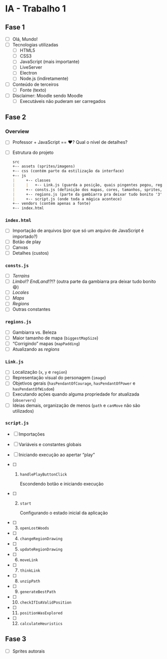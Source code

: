 # IA - Trabalho 1

## Fase 1

- [ ] Olá, Mundo!
- [ ] Tecnologias utilizadas
  - [ ] HTML5
  - [ ] CSS3
  - [ ] JavaScript (mais importante)
  - [ ] LiveServer
  - [ ] Electron
  - [ ] Node.js (indiretamente)
- [ ] Conteúdo de terceiros
  - [ ] Fonte (texto)
- [ ] Disclaimer: Moodle sendo Moodle
  - [ ] Executáveis não puderam ser carregados 

## Fase 2

### Overview

- [ ] Professor + JavaScript == :heart:? Qual o nível de detalhes?

- [ ] Estrutura do projeto

  ```markdown
  src
  +-- assets (sprites/imagens)
  +-- css (contém parte da estilização da interface)
  +-- js 
  | 	+-- classes
  | 	| 	+-- Link.js (guarda a posição, quais pingentes pegou, região atual, ...)
  | 	+-- consts.js (definição dos mapas, cores, tamanhos, sprites, ...)
  | 	+-- regions.js (parte da gambiarra pra deixar tudo bonito '3')
  | 	+-- script.js (onde toda a mágica acontece)
  +-- vendors (contém apenas a fonte)
  +-- index.html
  ```

### `index.html`

- [ ] Importação de arquivos (por que só um arquivo de JavaScript é importado?)
- [ ] Botão de play
- [ ] Canvas
- [ ] Detalhes (custos)

### `consts.js`

- [ ] *Terrains*
- [ ] *Limbo*!? *EndLand*!?!? (outra parte da gambiarra pra deixar tudo bonito :smile:) 
- [ ] *Locales*
- [ ] *Maps*
- [ ] *Regions*
- [ ] Outras constantes

### `regions.js`

- [ ] Gambiarra vs. Beleza
- [ ] Maior tamanho de mapa (`biggestMapSize`)
- [ ] “Corrigindo” mapas (`mapPadding`)
- [ ] Atualizando as *regions*

### `Link.js`

- [ ] Localização (`x`, `y` e `region`)
- [ ] Representação visual do personagem (`image`)
- [ ] Objetivos gerais (`hasPendantOfCourage`, `hasPendantOfPower` e `hasPendantOfWisdom`)
- [ ] Executando ações quando alguma propriedade for atualizada (`observers`)
- [ ] Ideias demais, organização de menos (`path` e `canMove` não são utilizados)

### `script.js`

- [ ] Importações

- [ ] Variáveis e constantes globais

- [ ] Iniciando execução ao apertar “play”

- [ ] 1. `handlePlayButtonClick`

     Escondendo botão e iniciando execução

- [ ] 2. `start`

     Configurando o estado inicial da aplicação

- [ ] 3. `openLostWoods`

- [ ] 4. `changeRegionDrawing`

- [ ] 5. `updateRegionDrawing`

- [ ] 6. `moveLink`

- [ ] 7. `thinkLink`

- [ ] 8. `unzipPath`

- [ ] 9. `generateBestPath`

- [ ] 10. `checkIfIsAValidPosition`

- [ ] 11. `positionWasExplored`

- [ ] 12. `calculateHeuristics`

## Fase 3

- [ ] Sprites autorais